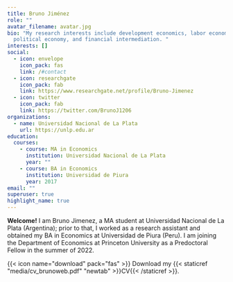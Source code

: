 ```yaml
---
title: Bruno Jiménez
role: ""
avatar_filename: avatar.jpg
bio: "My research interests include development economics, labor economics,
  political economy, and financial intermediation. "
interests: []
social:
  - icon: envelope
    icon_pack: fas
    link: /#contact
  - icon: researchgate
    icon_pack: fab
    link: https://www.researchgate.net/profile/Bruno-Jimenez
  - icon: twitter
    icon_pack: fab
    link: https://twitter.com/BrunoJ1206
organizations:
  - name: Universidad Nacional de La Plata
    url: https://unlp.edu.ar
education:
  courses:
    - course: MA in Economics
      institution: Universidad Nacional de La Plata
      year: ""
    - course: BA in Economics
      institution: Universidad de Piura
      year: 2017
email: ""
superuser: true
highlight_name: true
---
```

**Welcome!** I am Bruno Jimenez, a MA student at Universidad Nacional de La Plata (Argentina); prior to that, I worked as a research assistant and obtained my BA in Economics at Universidad de Piura (Peru). I am joining the Department of Economics at Princeton University as a Predoctoral Fellow in the summer of 2022. 

{{< icon name="download" pack="fas" >}} Download my {{< staticref "media/cv_brunoweb.pdf" "newtab" >}}CV{{< /staticref >}}.